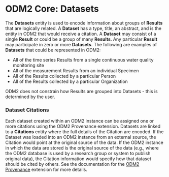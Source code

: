ODM2 Core: Datasets
===================

The **Datasets** entity is used to encode information about groups of **Results** that are logically related. A **Dataset** has a type, title, an abstract, and is the entity in ODM2 that would receive a citation. A **Dataset** may consist of a single **Result** or could be a group of many **Results**. Any particular **Result** may participate in zero or more **Datasets**. The following are examples of **Datasets** that could be represented in ODM2:

* All of the time series Results from a single continuous water quality monitoring site
* All of the measurement Results from an individual Specimen
* All of the Results collected by a particular Person
* All of the Results collected by a particular Organization

ODM2 does not constrain how Results are grouped into Datasets - this is determined by the user.

### Dataset Citations ###

Each dataset created within an ODM2 instance can be assigned one or more citations using the ODM2 Provenance extension. Datasets are linked to a **Citations** entity where the full details of the Citation are encoded. If the Dataset was loaded into an ODM2 instance from an external source, the Citation would point at the original source of the data. If the ODM2 instance in which the data are stored is the original source of the data (e.g., where the ODM2 database is used by a research group or system to publish original data), the Citation information would specify how that dataset should be cited by others. See the documentation for the [ODM2 Provenance](ext_provenance.md) extension for more details.
